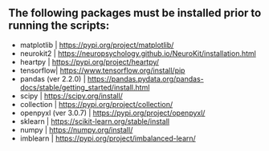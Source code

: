 
## The following packages must be installed prior to running the scripts:

* matplotlib | https://pypi.org/project/matplotlib/
* neurokit2 | https://neuropsychology.github.io/NeuroKit/installation.html
* heartpy | https://pypi.org/project/heartpy/
* tensorflow| https://www.tensorflow.org/install/pip
* pandas (ver 2.2.0) | https://pandas.pydata.org/pandas-docs/stable/getting_started/install.html
* scipy | https://scipy.org/install/
* collection | https://pypi.org/project/collection/
* openpyxl (ver 3.0.7) | https://pypi.org/project/openpyxl/
* sklearn | https://scikit-learn.org/stable/install
* numpy | https://numpy.org/install/
* imblearn | https://pypi.org/project/imbalanced-learn/

